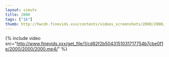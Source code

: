 ```yaml
--- 
layout: sieutv
title: 2000
tags: ["1k"]
thumb: http://hwcdn.finevids.xxx/contents/videos_screenshots/2000/2000/preview.mp4.jpg
---
```

{% include video src="http://www.finevids.xxx/get_file/1/cd82f2b5043151031717754b7cbe0f1e/2000/2000/2000.mp4/" %} 
